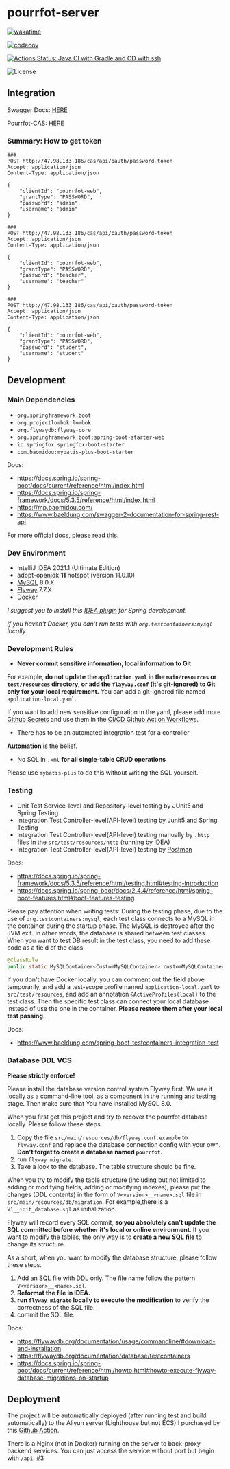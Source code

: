 # pourrfot-server

[![wakatime](https://wakatime.com/badge/github/SHU-PoURRfOT-1/pourrfot-server.svg)](https://wakatime.com/badge/github/SHU-PoURRfOT-1/pourrfot-server)

[![codecov](https://codecov.io/gh/SHU-PoURRfOT-1/pourrfot-server/branch/main/graph/badge.svg?token=8YX7TV9X0V)](https://codecov.io/gh/SHU-PoURRfOT-1/pourrfot-server)

[![Actions Status: Java CI with Gradle and CD with ssh](https://github.com/SHU-PoURRfOT-1/pourrfot-server/workflows/Java%20CI%20with%20Gradle%20and%20CD%20with%20ssh/badge.svg)](https://github.com/SHU-PoURRfOT-1/pourrfot-server/actions?query=workflow%3A"Java+CI+with+Gradle+and+CD+with+ssh")

![License](https://img.shields.io/github/license/SHU-PoURRfOT-1/pourrfot-web)

## Integration

Swagger Docs: [HERE](http://47.98.133.186/api/swagger-ui/index.html)

Pourrfot-CAS: [HERE](https://github.com/SHU-PoURRfOT-1/pourrfot-cas)

### Summary: How to get token

```http request
###
POST http://47.98.133.186/cas/api/oauth/password-token
Accept: application/json
Content-Type: application/json

{
    "clientId": "pourrfot-web",
    "grantType": "PASSWORD",
    "password": "admin",
    "username": "admin"
}

###
POST http://47.98.133.186/cas/api/oauth/password-token
Accept: application/json
Content-Type: application/json

{
    "clientId": "pourrfot-web",
    "grantType": "PASSWORD",
    "password": "teacher",
    "username": "teacher"
}

###
POST http://47.98.133.186/cas/api/oauth/password-token
Accept: application/json
Content-Type: application/json

{
    "clientId": "pourrfot-web",
    "grantType": "PASSWORD",
    "password": "student",
    "username": "student"
}
```

## Development

### Main Dependencies

* `org.springframework.boot`
* `org.projectlombok:lombok`
* `org.flywaydb:flyway-core`
* `org.springframework.boot:spring-boot-starter-web`
* `io.springfox:springfox-boot-starter`
* `com.baomidou:mybatis-plus-boot-starter`

Docs:

- https://docs.spring.io/spring-boot/docs/current/reference/html/index.html
- https://docs.spring.io/spring-framework/docs/5.3.5/reference/html/index.html
- https://mp.baomidou.com/
- https://www.baeldung.com/swagger-2-documentation-for-spring-rest-api

For more official docs, please read [this](./HELP.md).

### Dev Environment

* IntelliJ IDEA 2021.1 (Ultimate Edition)
* adopt-openjdk **11** hotspot (version 11.0.10)
* [MySQL](https://dev.mysql.com/doc/refman/8.0/en/) 8.0.X
* [Flyway](https://flywaydb.org/download/community) 7.7.X
* Docker

_I suggest you to install
this [IDEA plugin](https://github.com/1tontech/intellij-spring-assistant/issues/18#issuecomment-770574762) for Spring
development._

_If you haven't Docker, you can't run tests with `org.testcontainers:mysql` locally._

### Development Rules

- **Never commit sensitive information, local information to Git**

For example, **do not update the `application.yaml` in the `main/resources` or `test/resources` directory, or add
the `flayway.conf` (it's git-ignored) to Git only for your local requirement.** You can add a git-ignored file
named `application-local.yaml`.

If you want to add new sensitive configuration in the yaml, please add
more [Github Secrets](https://github.com/SHU-PoURRfOT-1/pourrfot-server/settings/secrets/actions) and use them in
the [CI/CD Github Action Workflows](./.github/workflows/gradle.yml).

- There has to be an automated integration test for a controller

**Automation** is the belief.

- No SQL in `.xml` **for all single-table CRUD operations**

Please use `mybatis-plus` to do this without writing the SQL yourself.

### Testing

* Unit Test Service-level and Repository-level testing by JUnit5 and Spring Testing
* Integration Test Controller-level(API-level) testing by Junit5 and Spring Testing
* Integration Test Controller-level(API-level) testing manually by `.http` files in the `src/test/resources/http`
  (running by IDEA)
* Integration Test Controller-level(API-level) testing by [Postman](https://www.postman.com/)

Docs:

- https://docs.spring.io/spring-framework/docs/5.3.5/reference/html/testing.html#testing-introduction
- https://docs.spring.io/spring-boot/docs/2.4.4/reference/html/spring-boot-features.html#boot-features-testing

Please pay attention when writing tests: During the testing phase, due to the use of `org.testcontainers:mysql`, each
test class connects to a MySQL in the container during the startup phase. The MySQL is destroyed after the JVM exit. In
other words, the database is shared between test classes. When you want to test DB result in the test class, you need to
add these code as a field of the class.

```java
@ClassRule
public static MySQLContainer<CustomMySQLContainer> customMySQLContainer=CustomMySQLContainer.getInstance();
```

If you don't have Docker locally, you can comment out the field above temporarily, and add a test-scope profile
named `application-local.yaml` to `src/test/resources`, and add an annotation `@ActiveProfiles(local)` to the test
class. Then the specific test class can connect your local database instead of use the one in the container. **Please
restore them after your local test passing.**

Docs:

- https://www.baeldung.com/spring-boot-testcontainers-integration-test

### Database DDL VCS

**Please strictly enforce!**

Please install the database version control system Flyway first. We use it locally as a command-line tool, as a
component in the running and testing stage. Then make sure that You have installed MySQL 8.0.

When you first get this project and try to recover the pourrfot database locally. Please follow these steps.

1. Copy the file `src/main/resources/db/flyway.conf.example` to `flyway.conf` and replace the database connection config
   with your own. **Don't forget to create a database named `pourrfot`.**
2. run `flyway migrate`.
3. Take a look to the database. The table structure should be fine.

When you try to modify the table structure (including but not limited to adding or modifying fields, adding or modifying
indexes), please put the changes (DDL contents) in the form of `V<version>__<name>.sql` file
in `src/main/resources/db/migration`. For example,there is a `V1__init_database.sql` as initialization.

Flyway will record every SQL commit, **so you absolutely can't update the SQL committed before whether it's local or
online environment**. If you want to modify the tables, the only way is to **create a new SQL file** to change its
structure.

As a short, when you want to modify the database structure, please follow these steps.

1. Add an SQL file with DDL only. The file name follow the pattern `V<version>__<name>.sql`.
2. **Reformat the file in IDEA.**
3. **run `flyway migrate` locally to execute the modification** to verify the correctness of the SQL file.
4. commit the SQL file.

Docs:

- https://flywaydb.org/documentation/usage/commandline/#download-and-installation
- https://flywaydb.org/documentation/database/testcontainers
- https://docs.spring.io/spring-boot/docs/current/reference/html/howto.html#howto-execute-flyway-database-migrations-on-startup

## Deployment

The project will be automatically deployed (after running test and build automatically) to the Aliyun server (Lighthouse
but not ECS) I purchased by this [Github Action](./.github/workflows/gradle.yml).

There is a Nginx (not in Docker) running on the server to back-proxy backend services. You can just access the service
without port but begin with `/api`. [#3](https://github.com/SHU-PoURRfOT-1/pourrfot-server/issues/3)
